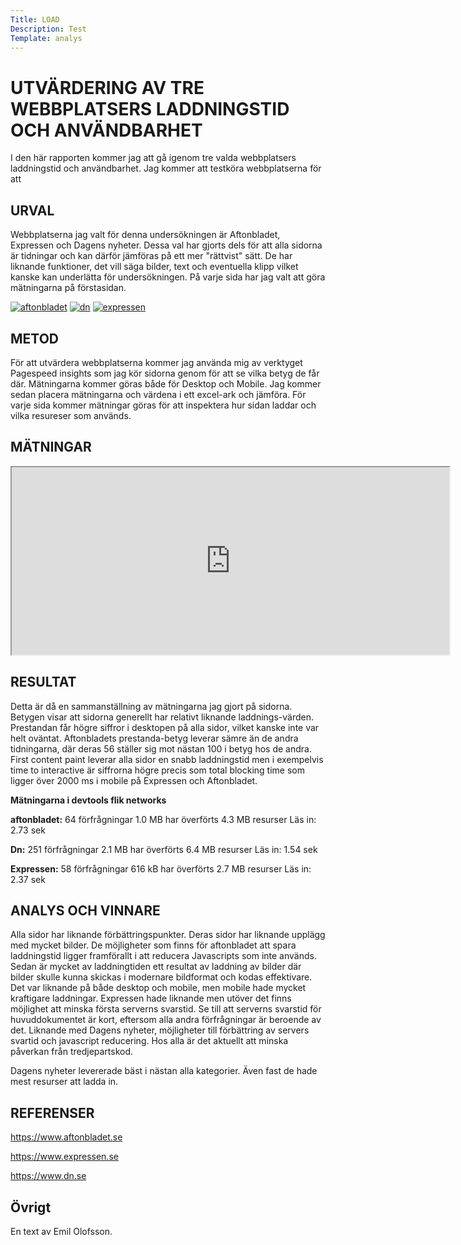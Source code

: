 ```yaml
---
Title: LOAD
Description: Test 
Template: analys
---
```


# UTVÄRDERING AV TRE WEBBPLATSERS LADDNINGSTID OCH ANVÄNDBARHET

I den här rapporten kommer jag att gå igenom tre valda webbplatsers laddningstid och användbarhet. Jag kommer att testköra webbplatserna för att 

URVAL
-----------------------
Webbplatserna jag valt för denna undersökningen är Aftonbladet, Expressen och Dagens nyheter. Dessa val har gjorts dels för att alla sidorna är tidningar och kan därför jämföras på ett mer "rättvist" sätt. De har liknande funktioner, det vill säga bilder, text och eventuella klipp vilket kanske kan underlätta för undersökningen. På varje sida har jag valt att göra mätningarna på förstasidan.

<div>
    <a href="%base_url%/image/aftonbladet.png" target="_blank"><img
    src="%base_url%/image/aftonbladet.png?h=250&w=500" alt="aftonbladet"></a>
    <a href="%base_url%/image/dn.png" target="_blank"><img
    src="%base_url%/image/dn.png?h=250&w=500" alt="dn"></a>
    <a href="%base_url%/image/expressen.png" target="_blank"><img
    src="%base_url%/image/expressen.png?h=250&w=500" alt="expressen"></a>
</div>

METOD
-----------------------
För att utvärdera webbplatserna kommer jag använda mig av verktyget Pagespeed insights som jag kör sidorna genom för att se vilka betyg de får där. Mätningarna kommer göras både för Desktop och Mobile. Jag kommer sedan placera mätningarna och värdena i ett excel-ark och jämföra. För varje sida kommer mätningar göras för att inspektera hur sidan laddar och vilka resureser som används.

MÄTNINGAR
-----------------------

<iframe width="700px" height="300px" src="https://docs.google.com/spreadsheets/d/e/2PACX-1vT5wCjHoCN6qyBZGyCga21tJbclWgju2W7oGJ5OEF2DJyufDnJ6cLIPshB0STAB3g/pubhtml?gid=936536194&amp;single=true&amp;widget=true&amp;headers=false"></iframe>

RESULTAT
-----------------------

Detta är då en sammanställning av mätningarna jag gjort på sidorna. Betygen visar att sidorna generellt har relativt liknande laddnings-värden. Prestandan får högre siffror i desktopen på alla sidor, vilket kanske inte var helt oväntat. Aftonbladets prestanda-betyg leverar sämre än de andra tidningarna, där deras 56 ställer sig mot nästan 100 i betyg hos de andra. First content paint leverar alla sidor en snabb laddningstid men i exempelvis time to interactive är siffrorna högre precis som total blocking time som ligger över 2000 ms i mobile på Expressen och Aftonbladet. 

__Mätningarna i devtools flik networks__

__aftonbladet:__
64 förfrågningar
1.0 MB har överförts
4.3 MB resurser
Läs in: 2.73 sek

__Dn:__
251 förfrågningar
2.1 MB har överförts
6.4 MB resurser
Läs in: 1.54 sek

__Expressen:__
58 förfrågningar
616 kB har överförts
2.7 MB resurser
Läs in: 2.37 sek

ANALYS OCH VINNARE
-----------------------

Alla sidor har liknande förbättringspunkter. Deras sidor har liknande upplägg med mycket bilder. De möjligheter som finns för aftonbladet att spara laddningstid ligger framförallt i att reducera Javascripts som inte används. Sedan är mycket av laddningtiden ett resultat av laddning av bilder där bilder skulle kunna skickas i modernare bildformat och kodas effektivare. Det var liknande på både desktop och mobile, men mobile hade mycket kraftigare laddningar. Expressen hade liknande men utöver det finns möjlighet att minska första serverns svarstid. Se till att serverns svarstid för huvuddokumentet är kort, eftersom alla andra förfrågningar är beroende av det. Liknande med Dagens nyheter, möjligheter till förbättring av servers svartid och javascript reducering. Hos alla är det aktuellt att minska påverkan från tredjepartskod. 

Dagens nyheter levererade bäst i nästan alla kategorier. Även fast de hade mest resurser att ladda in.

REFERENSER
-----------------------

https://www.aftonbladet.se

https://www.expressen.se

https://www.dn.se


Övrigt
-----------------------

En text av Emil Olofsson.